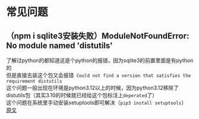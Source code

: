 # 常见问题
## （npm i sqlite3安装失败）ModuleNotFoundError: No module named 'distutils'
了解过python的都知道这是个python的报错，因为sqlite3的前置里面是有python的  
但是直接去装这个包又会报错` Could not find a version that satisfies the requirement distutils`  
这个问题一般出现在环境是python3.12以上的时候，因为python3.12移除了distutils包（其实3.10的时候就已经给这个包标注上`deperated`了）  
这个问题在系统里手动安装setuptools即可解决（`pip3 install setuptools`）  
[原文](https://stackoverflow.com/questions/77233855/why-did-i-got-an-error-modulenotfounderror-no-module-named-distutils)
